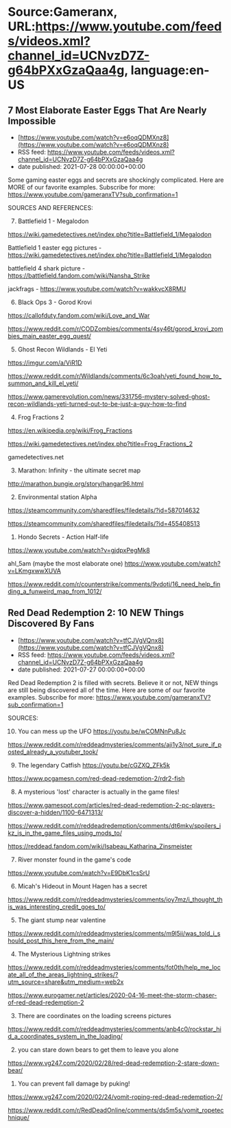# Source:Gameranx, URL:https://www.youtube.com/feeds/videos.xml?channel_id=UCNvzD7Z-g64bPXxGzaQaa4g, language:en-US

## 7 Most Elaborate Easter Eggs That Are Nearly Impossible
 - [https://www.youtube.com/watch?v=e6oqQDMXnz8](https://www.youtube.com/watch?v=e6oqQDMXnz8)
 - RSS feed: https://www.youtube.com/feeds/videos.xml?channel_id=UCNvzD7Z-g64bPXxGzaQaa4g
 - date published: 2021-07-28 00:00:00+00:00

Some gaming easter eggs and secrets are shockingly complicated. Here are MORE of our favorite examples.
Subscribe for more: https://www.youtube.com/gameranxTV?sub_confirmation=1


SOURCES AND REFERENCES: 

7. Battlefield 1 - Megalodon

https://wiki.gamedetectives.net/index.php?title=Battlefield_1/Megalodon

Battlefield 1 easter egg pictures - https://wiki.gamedetectives.net/index.php?title=Battlefield_1/Megalodon

battlefield 4 shark picture - https://battlefield.fandom.com/wiki/Nansha_Strike

jackfrags - https://www.youtube.com/watch?v=wakkvcX8RMU




6. Black Ops 3 - Gorod Krovi

https://callofduty.fandom.com/wiki/Love_and_War

https://www.reddit.com/r/CODZombies/comments/4sy46t/gorod_krovi_zombies_main_easter_egg_quest/





5. Ghost Recon Wildlands - El Yeti

https://imgur.com/a/ViR1D

https://www.reddit.com/r/Wildlands/comments/6c3oah/yeti_found_how_to_summon_and_kill_el_yeti/

https://www.gamerevolution.com/news/331756-mystery-solved-ghost-recon-wildlands-yeti-turned-out-to-be-just-a-guy-how-to-find




4. Frog Fractions 2

https://en.wikipedia.org/wiki/Frog_Fractions

https://wiki.gamedetectives.net/index.php?title=Frog_Fractions_2

 gamedetectives.net




3. Marathon: Infinity - the ultimate secret map

http://marathon.bungie.org/story/hangar96.html





2. Environmental station Alpha

https://steamcommunity.com/sharedfiles/filedetails/?id=587014632

https://steamcommunity.com/sharedfiles/filedetails/?id=455408513





1. Hondo Secrets - Action Half-life

https://www.youtube.com/watch?v=gjdpxPegMk8

ahl_5am (maybe the most elaborate one) https://www.youtube.com/watch?v=LKmgxwwXUVA

https://www.reddit.com/r/counterstrike/comments/9vdotj/16_need_help_finding_a_funweird_map_from_1012/

## Red Dead Redemption 2: 10 NEW Things Discovered By Fans
 - [https://www.youtube.com/watch?v=tfCJVgVQnx8](https://www.youtube.com/watch?v=tfCJVgVQnx8)
 - RSS feed: https://www.youtube.com/feeds/videos.xml?channel_id=UCNvzD7Z-g64bPXxGzaQaa4g
 - date published: 2021-07-27 00:00:00+00:00

Red Dead Redemption 2 is filled with secrets. Believe it or not, NEW things are still being discovered all of the time. Here are some of our favorite examples.
Subscribe for more: https://www.youtube.com/gameranxTV?sub_confirmation=1

SOURCES:

10. You can mess up the UFO
https://youtu.be/wCOMNnPu8Jc

https://www.reddit.com/r/reddeadmysteries/comments/aji1y3/not_sure_if_posted_already_a_youtuber_took/



9. The legendary Catfish
https://youtu.be/cGZXQ_ZFk5k


https://www.pcgamesn.com/red-dead-redemption-2/rdr2-fish



8. A mysterious 'lost' character is actually in the game files!

https://www.gamespot.com/articles/red-dead-redemption-2-pc-players-discover-a-hidden/1100-6471313/

https://www.reddit.com/r/reddeadredemption/comments/dt6mkv/spoilers_ikz_is_in_the_game_files_using_mods_to/

https://reddead.fandom.com/wiki/Isabeau_Katharina_Zinsmeister




7. River monster found in the game's code

https://www.youtube.com/watch?v=E9DbK1csSrU




6. Micah's Hideout in Mount Hagen has a secret

https://www.reddit.com/r/reddeadmysteries/comments/ioy7mz/i_thought_this_was_interesting_credit_goes_to/





5. The giant stump near valentine

https://www.reddit.com/r/reddeadmysteries/comments/m9l5ii/was_told_i_should_post_this_here_from_the_main/






4. The Mysterious Lightning strikes

https://www.reddit.com/r/reddeadmysteries/comments/fot0th/help_me_locate_all_of_the_areas_lightning_strikes/?utm_source=share&utm_medium=web2x

https://www.eurogamer.net/articles/2020-04-16-meet-the-storm-chaser-of-red-dead-redemption-2




3. There are coordinates on the loading screens pictures

https://www.reddit.com/r/reddeadmysteries/comments/anb4c0/rockstar_hid_a_coordinates_system_in_the_loading/




2. you can stare down bears to get them to leave you alone

https://www.vg247.com/2020/02/28/red-dead-redemption-2-stare-down-bear/




1. You can prevent fall damage by puking!

https://www.vg247.com/2020/02/24/vomit-roping-red-dead-redemption-2/

https://www.reddit.com/r/RedDeadOnline/comments/ds5m5s/vomit_ropetechnique/

